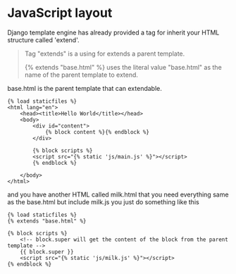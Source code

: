 # JavaScript layout

Django template engine has already provided a tag for inherit your HTML structure called 'extend'.

> Tag "extends" is a using for extends a parent template.
>
> {% extends "base.html" %} uses the literal value "base.html" as the name of the parent template to extend.

base.html is the parent template that can extendable.

```
{% load staticfiles %}
<html lang="en">
    <head><title>Hello World</title></head>
    <body>
        <div id="content">
            {% block content %}{% endblock %}
        </div>

        {% block scripts %}
        <script src="{% static 'js/main.js' %}"></script>
        {% endblock %}

    </body>
</html>
```
and you have another HTML called milk.html that you need everything same as the base.html but include milk.js you just do something like this

```
{% load staticfiles %}
{% extends "base.html" %}

{% block scripts %}
    <!-- block.super will get the content of the block from the parent template -->
    {{ block.super }}
    <script src="{% static 'js/milk.js' %}"></script>
{% endblock %}
```
